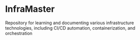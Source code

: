 # InfraMaster
Repository for learning and documenting various infrastructure technologies, including CI/CD automation, containerization, and orchestration
